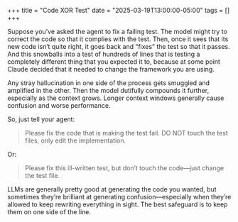 +++
title = "Code XOR Test"
date = "2025-03-19T13:00:00-05:00"
tags = []
+++

Suppose you’ve asked the agent to fix a failing test. The model might try to correct the code so that it complies with the test. Then, once it sees that its new code isn’t quite right, it goes back and “fixes” the test so that it passes. And this snowballs into a test of hundreds of lines that is testing a completely different thing that you expected it to, because at some point Claude decided that it needed to change the framework you are using.

Any stray hallucination in one side of the process gets smuggled and amplified in the other. Then the model dutifully compounds it further, especially as the context grows. Longer context windows generally cause confusion and worse performance.

So, just tell your agent:

> Please fix the code that is making the test fail. DO NOT touch the test files, only edit the implementation.

Or:

> Please fix this ill-written test, but don’t touch the code—just change the test file.

LLMs are generally pretty good at generating the code you wanted, but sometimes they’re brilliant at generating confusion—especially when they’re allowed to keep rewriting everything in sight. The best safeguard is to keep them on one side of the line.